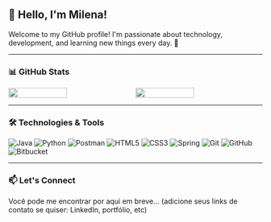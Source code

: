 ## 👋 Hello, I'm Milena!

Welcome to my GitHub profile! I'm passionate about technology, development, and learning new things every day. 🚀

---

### 📊 GitHub Stats

<div style="display: flex; gap: 10px; flex-wrap: wrap;">
  <img src="https://github-readme-stats.vercel.app/api?username=milenaksk&theme=shadow_red&show_icons=true" width="48%" />
  <img src="https://github-readme-stats.vercel.app/api/top-langs/?username=milenaksk&layout=compact&theme=shadow_red" width="48%" />
</div>


---

### 🛠️ Technologies & Tools

![Java](https://img.shields.io/badge/java-%23ED8B00.svg?style=for-the-badge&logo=openjdk&logoColor=white)
![Python](https://img.shields.io/badge/python-3670A0?style=for-the-badge&logo=python&logoColor=ffdd54)
![Postman](https://img.shields.io/badge/Postman-FF6C37?style=for-the-badge&logo=postman&logoColor=white)
![HTML5](https://img.shields.io/badge/html5-%23E34F26.svg?style=for-the-badge&logo=html5&logoColor=white)
![CSS3](https://img.shields.io/badge/css3-%231572B6.svg?style=for-the-badge&logo=css3&logoColor=white)
![Spring](https://img.shields.io/badge/spring-%236DB33F.svg?style=for-the-badge&logo=spring&logoColor=white)
![Git](https://img.shields.io/badge/git-%23F05033.svg?style=for-the-badge&logo=git&logoColor=white)
![GitHub](https://img.shields.io/badge/github-%23121011.svg?style=for-the-badge&logo=github&logoColor=white)
![Bitbucket](https://img.shields.io/badge/bitbucket-%230047B3.svg?style=for-the-badge&logo=bitbucket&logoColor=white)

---

### 📫 Let's Connect

Você pode me encontrar por aqui em breve... (adicione seus links de contato se quiser: LinkedIn, portfólio, etc)

